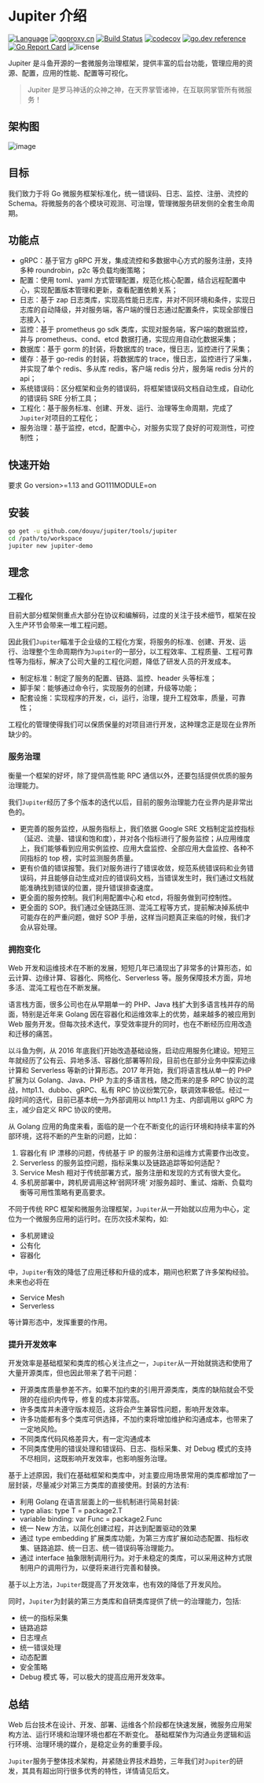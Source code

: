 # Jupiter 介绍

[![Language](https://img.shields.io/badge/Language-Go-blue.svg)](https://golang.org/)
[![goproxy.cn](https://goproxy.cn/stats/github.com/douyu/jupiter/badges/download-count.svg)](https://github.com/douyu/jupiter)
[![Build Status](https://travis-ci.org/douyu/jupiter.svg?branch=master)](https://travis-ci.org/douyu/jupiter)
[![codecov](https://codecov.io/gh/douyu/jupiter/branch/master/graph/badge.svg)](https://codecov.io/gh/douyu/jupiter)
[![go.dev reference](https://img.shields.io/badge/go.dev-reference-007d9c?logo=go&logoColor=white&style=flat-square)](https://pkg.go.dev/github.com/douyu/jupiter?tab=doc)
[![Go Report Card](https://goreportcard.com/badge/github.com/douyu/jupiter)](https://goreportcard.com/report/github.com/douyu/jupiter)
![license](https://img.shields.io/badge/license-Apache--2.0-green.svg)

Jupiter 是斗鱼开源的一套微服务治理框架，提供丰富的后台功能，管理应用的资源、配置，应用的性能、配置等可视化。

> Jupiter 是罗马神话的众神之神，在天界掌管诸神，在互联网掌管所有微服务！

## 架构图

![image](../static/jupiter/arch.png)

## 目标

我们致力于将 Go 微服务框架标准化，统一错误码、日志、监控、注册、流控的 Schema。将微服务的各个模块可观测、可治理，管理微服务研发侧的全套生命周期。

## 功能点

- gRPC：基于官方 gRPC 开发，集成流控和多数据中心方式的服务注册，支持多种 roundrobin，p2c 等负载均衡策略；
- 配置：使用 toml、yaml 方式管理配置，规范化核心配置，结合远程配置中心，实现配置版本管理和更新，查看配置依赖关系；
- 日志：基于 zap 日志类库，实现高性能日志库，并对不同环境和条件，实现日志库的自动降级，并对服务端，客户端的慢日志通过配置条件，实现全部慢日志接入；
- 监控：基于 prometheus go sdk 类库，实现对服务端，客户端的数据监控，并与 prometheus、cond、etcd 数据打通，实现应用自动化数据采集；
- 数据库：基于 gorm 的封装，将数据库的 trace，慢日志，监控进行了采集；
- 缓存：基于 go-redis 的封装，将数据库的 trace，慢日志，监控进行了采集，并实现了单个 redis、多从库 redis，客户端 redis 分片，服务端 redis 分片的 api；
- 系统错误码：区分框架和业务的错误码，将框架错误码文档自动生成，自动化的错误码 SRE 分析工具；
- 工程化：基于服务标准、创建、开发、运行、治理等生命周期，完成了`Jupiter`对项目的工程化；
- 服务治理：基于监控，etcd，配置中心，对服务实现了良好的可观测性，可控制性；

## 快速开始

要求 Go version>=1.13 and GO111MODULE=on

## 安装

```bash
go get -u github.com/douyu/jupiter/tools/jupiter
cd /path/to/workspace
jupiter new jupiter-demo
```

## 理念

### 工程化

目前大部分框架侧重点大部分在协议和编解码，过度的关注于技术细节，框架在投入生产环节会带来一堆工程问题。

因此我们`Jupiter`瞄准于企业级的工程化方案，将服务的标准、创建、开发、运行、治理整个生命周期作为`Jupiter`的一部分，以工程效率、工程质量、工程可靠性等为指标，解决了公司大量的工程化问题，降低了研发人员的开发成本。

- 制定标准：制定了服务的配置、链路、监控、header 头等标准；
- 脚手架：能够通过命令行，实现服务的创建，升级等功能；
- 配套设施：实现程序的开发，ci，运行，治理，提升工程效率，质量，可靠性；

工程化的管理使得我们可以保质保量的对项目进行开发，这种理念正是现在业界所缺少的。

### 服务治理

衡量一个框架的好坏，除了提供高性能 RPC 通信以外，还要包括提供优质的服务治理能力。

我们`Jupiter`经历了多个版本的迭代以后，目前的服务治理能力在业界内是非常出色的。

- 更完善的服务监控，从服务指标上，我们依据 Google SRE 文档制定监控指标（延迟、流量、错误和饱和度），并对各个指标进行了服务监控；从应用维度上，我们能够看到应用实例监控、应用大盘监控、全部应用大盘监控、各种不同指标的 top 榜，实时监测服务质量。
- 更有价值的错误报警。我们对服务进行了错误收敛，规范系统错误码和业务错误码，并且能够自动生成对应的错误码文档，当错误发生时，我们通过文档就能准确找到错误的位置，提升错误排查速度。
- 更全面的服务控制。我们利用配置中心和 etcd，将服务做到可控制性。
- 更全面的 SOP。我们通过全链路压测、混沌工程等方式，提前解决掉系统中可能存在的严重问题，做好 SOP 手册，这样当问题真正来临的时候，我们才会从容处理。

### 拥抱变化

Web 开发和运维技术在不断的发展，短短几年已涌现出了非常多的计算形态，如云计算、边缘计算、容器化、网格化、Serverless 等。服务保障技术方面，异地多活、混沌工程也在不断发展。

语言栈方面，很多公司也在从早期单一的 PHP、Java 栈扩大到多语言栈并存的局面，特别是近年来 Golang 因在容器化和运维效率上的优势，越来越多的被应用到 Web 服务开发。但每次技术迭代，享受效率提升的同时，也在不断经历应用改造和迁移的痛苦。

以斗鱼为例，从 2016 年底我们开始改造基础设施，启动应用服务化建设。短短三年就经历了公有云、异地多活、容器化部署等阶段，目前也在部分业务中探索边缘计算和 Serverless 等新的计算形态。2017 年开始，我们将语言栈从单一的 PHP 扩展为以 Golang、Java、PHP 为主的多语言栈，随之而来的是多 RPC 协议的混战，http1.1、dubbo、gRPC、私有 RPC 协议纷繁冗杂，联调效率极低。经过一段时间的迭代，目前已基本统一为外部调用以 http1.1 为主、内部调用以 gRPC 为主，减少自定义 RPC 协议的使用。

从 Golang 应用的角度来看，面临的是一个在不断变化的运行环境和持续丰富的外部环境，这将不断的产生新的问题，比如：

1. 容器化有 IP 漂移的问题，传统基于 IP 的服务注册和运维方式需要作出改变。
2. Serverless 的服务监控问题，指标采集以及链路追踪等如何适配？
3. Service Mesh 相对于传统部署方式，服务注册和发现的方式有很大变化。
4. 多机房部署中，跨机房调用这种’弱网环境‘ 对服务超时、重试、熔断、负载均衡等可用性策略有更高要求。

不同于传统 RPC 框架和微服务治理框架，`Jupiter`从一开始就以应用为中心，定位为一个微服务应用的运行时。在历次技术架构，如:

- 多机房建设
- 公有化
- 容器化

中，`Jupiter`有效的降低了应用迁移和升级的成本，期间也积累了许多架构经验。未来也必将在

- Service Mesh
- Serverless

等计算形态中，发挥重要的作用。

### 提升开发效率

开发效率是基础框架和类库的核心关注点之一，`Jupiter`从一开始就挑选和使用了大量开源类库，但也因此带来了若干问题：

- 开源类库质量参差不齐。如果不加约束的引用开源类库，类库的缺陷就会不受限的在组织内传导，修复的成本非常高。
- 许多类库并未遵守版本规范，这将会产生兼容性问题，影响开发效率。
- 许多功能都有多个类库可供选择，不加约束将增加维护和沟通成本，也带来了一定地风险。
- 不同类库代码风格差异大，有一定沟通成本
- 不同类库使用的错误处理和错误码、日志、指标采集、对 Debug 模式的支持不尽相同，这既影响开发效率，也影响服务治理。

基于上述原因，我们在基础框架和类库中，对主要应用场景常用的类库都增加了一层封装，尽量减少对第三方类库的直接使用。封装的方法有:

- 利用 Golang 在语言层面上的一些机制进行简易封装:
- type alias: type T = package2.T
- variable binding: var Func = package2.Func
- 统一 New 方法，以简化创建过程，并达到配置驱动的效果
- 通过 type embedding 扩展类库功能，为第三方库扩展如动态配置、指标收集、链路追踪、统一日志、统一错误码等治理能力。
- 通过 interface 抽象限制调用行为。对于未稳定的类库，可以采用这种方式限制用户的调用行为，以便将来进行完善和替换。

基于以上方法，`Jupiter`既提高了开发效率，也有效的降低了开发风险。

同时，`Jupiter`为封装的第三方类库和自研类库提供了统一的治理能力，包括:

- 统一的指标采集
- 链路追踪
- 日志埋点
- 统一错误处理
- 动态配置
- 安全策略
- Debug 模式
  等，可以极大的提高应用开发效率。

## 总结

Web 后台技术在设计、开发、部署、运维各个阶段都在快速发展，微服务应用架构方法、运行环境和治理环境也都在不断变化。
基础框架作为沟通业务逻辑和运行环境、治理环境的媒介，是稳定业务的重要手段。

`Jupiter`服务于整体技术架构，并紧随业界技术趋势，三年我们对`Jupiter`的研发，其具有超出同行很多优秀的特性，详情请见后文。
